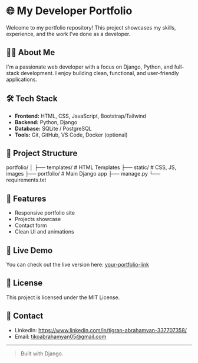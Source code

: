 # 🌐 My Developer Portfolio

Welcome to my portfolio repository! This project showcases my skills, experience, and the work I've done as a developer.

## 🧑‍💻 About Me

I'm a passionate web developer with a focus on Django, Python, and full-stack development. I enjoy building clean, functional, and user-friendly applications.

## 🛠️ Tech Stack

- **Frontend:** HTML, CSS, JavaScript, Bootstrap/Tailwind
- **Backend:** Python, Django
- **Database:** SQLite / PostgreSQL
- **Tools:** Git, GitHub, VS Code, Docker (optional)

## 📁 Project Structure

portfolio/ │ ├── templates/ # HTML Templates ├── static/ # CSS, JS, images ├── portfolio/ # Main Django app ├── manage.py └── requirements.txt


## 🚀 Features

- Responsive portfolio site
- Projects showcase
- Contact form
- Clean UI and animations

## 📸 Live Demo

You can check out the live version here: [your-portfolio-link](https://your-portfolio-link.com)

## 📝 License

This project is licensed under the MIT License. 

## 🤝 Contact

- LinkedIn: https://www.linkedin.com/in/tigran-abrahamyan-337707358/
- Email: tikoabrahamyan05@gmail.com

---

> Built with Django.
